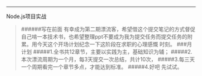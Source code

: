 -----------------------------------
Node.js项目实战 
>######写在前面
>有幸成为第二期漂流客，希望借这个提交笔记的方式督促自己啃一本技术书，也希望整理ppt不要成为我为提交任务而提交任务的附累。用今天这个开场计划纪念一下这阶段在求职的心理感慨 时刻。
###月计划
#####1.全书共12章节，主要以实践为主，基础知识为辅；
#####2.本次漂流周期为一个月，每3天提交一次总结，共计10次，
#####3.每三天一个周期看完一个章节多点，才能达到标准。
#####4.好吧 先试试。